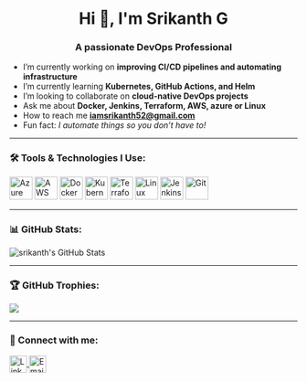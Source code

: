 <h1 align="center">Hi 👋, I'm Srikanth G</h1>
<h3 align="center">A passionate DevOps Professional</h3>

- I’m currently working on **improving CI/CD pipelines and automating infrastructure**
- I’m currently learning **Kubernetes, GitHub Actions, and Helm**
- I’m looking to collaborate on **cloud-native DevOps projects**
- Ask me about **Docker, Jenkins, Terraform, AWS, azure or Linux**
- How to reach me **iamsrikanth52@gmail.com**
- Fun fact: *I automate things so you don’t have to!*

---

### 🛠️ Tools & Technologies I Use:
<p align="left">
  <img src="https://cdn.jsdelivr.net/gh/devicons/devicon/icons/azure/azure-original.svg" width="40" height="40" alt="Azure" />
  <img src="https://cdn.jsdelivr.net/gh/devicons/devicon/icons/amazonwebservices/amazonwebservices-original.svg" width="40" height="40" alt="AWS" />
  <img src="https://cdn.jsdelivr.net/gh/devicons/devicon/icons/docker/docker-original.svg" width="40" height="40" alt="Docker" />
  <img src="https://cdn.jsdelivr.net/gh/devicons/devicon/icons/kubernetes/kubernetes-plain.svg" width="40" height="40" alt="Kubernetes" />
  <img src="https://cdn.jsdelivr.net/gh/devicons/devicon/icons/terraform/terraform-original.svg" width="40" height="40" alt="Terraform" />
  <img src="https://cdn.jsdelivr.net/gh/devicons/devicon/icons/linux/linux-original.svg" width="40" height="40" alt="Linux" />
  <img src="https://cdn.jsdelivr.net/gh/devicons/devicon/icons/jenkins/jenkins-original.svg" width="40" height="40" alt="Jenkins" />
  <img src="https://cdn.jsdelivr.net/gh/devicons/devicon/icons/git/git-original.svg" width="40" height="40" alt="Git" />
</p>

---

### 📊 GitHub Stats:
<p align="left">
  <img src="https://github-readme-stats.vercel.app/api?username=srikanth&show_icons=true&theme=default" alt="srikanth's GitHub Stats" />
</p>

---

### 🏆 GitHub Trophies:
<p align="left">
  <img src="https://github-profile-trophy.vercel.app/?username=srikanth&theme=flat&no-frame=true&column=7"/>
</p>

---

### 🔗 Connect with me:
<p align="left">
  <a href="https://www.linkedin.com/in/srikanth-g-533332372/" target="blank">
    <img align="center" src="https://cdn-icons-png.flaticon.com/512/174/174857.png" alt="LinkedIn" height="30" width="30" />
  </a>
  <a href="mailto:iamsrikanth52@gmail.com" target="blank">
    <img align="center" src="https://cdn-icons-png.flaticon.com/512/561/561127.png" alt="Email" height="30" width="30" />
  </a>
</p>
